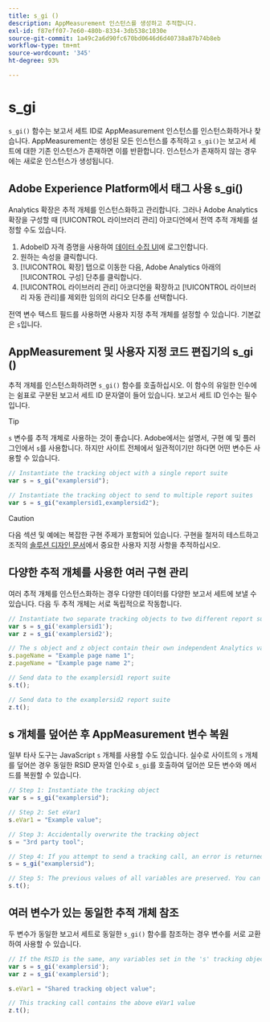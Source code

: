 ```yaml
---
title: s_gi ()
description: AppMeasurement 인스턴스를 생성하고 추적합니다.
exl-id: f87eff07-7e60-480b-8334-3db538c1030e
source-git-commit: 1a49c2a6d90fc670bd0646d6d40738a87b74b8eb
workflow-type: tm+mt
source-wordcount: '345'
ht-degree: 93%

---
```


# s_gi

`s_gi()` 함수는 보고서 세트 ID로 AppMeasurement 인스턴스를 인스턴스화하거나 찾습니다. AppMeasurement는 생성된 모든 인스턴스를 추적하고 `s_gi()`는 보고서 세트에 대한 기존 인스턴스가 존재하면 이를 반환합니다. 인스턴스가 존재하지 않는 경우에는 새로운 인스턴스가 생성됩니다.

## Adobe Experience Platform에서 태그 사용 s_gi()

Analytics 확장은 추적 개체를 인스턴스화하고 관리합니다. 그러나 Adobe Analytics 확장을 구성할 때 [!UICONTROL 라이브러리 관리] 아코디언에서 전역 추적 개체를 설정할 수도 있습니다.

1. AdobeID 자격 증명을 사용하여 [데이터 수집 UI](https://experience.adobe.com/data-collection)에 로그인합니다.
2. 원하는 속성을 클릭합니다.
3. [!UICONTROL 확장] 탭으로 이동한 다음, Adobe Analytics 아래의 [!UICONTROL 구성] 단추를 클릭합니다.
4. [!UICONTROL 라이브러리 관리] 아코디언을 확장하고 [!UICONTROL 라이브러리 자동 관리]를 제외한 임의의 라디오 단추를 선택합니다.

전역 변수 텍스트 필드를 사용하면 사용자 지정 추적 개체를 설정할 수 있습니다. 기본값은 `s`입니다.

## AppMeasurement 및 사용자 지정 코드 편집기의 s_gi ()

추적 개체를 인스턴스화하려면 `s_gi()` 함수를 호출하십시오. 이 함수의 유일한 인수에는 쉼표로 구분된 보고서 세트 ID 문자열이 들어 있습니다. 보고서 세트 ID 인수는 필수입니다.

>[!TIP]
>
>`s` 변수를 추적 개체로 사용하는 것이 좋습니다. Adobe에서는 설명서, 구현 예 및 플러그인에서 `s`를 사용합니다. 하지만 사이트 전체에서 일관적이기만 하다면 어떤 변수든 사용할 수 있습니다.

```js
// Instantiate the tracking object with a single report suite
var s = s_gi("examplersid");

// Instantiate the tracking object to send to multiple report suites
var s = s_gi("examplersid1,examplersid2");
```

>[!CAUTION]
>
>다음 섹션 및 예에는 복잡한 구현 주제가 포함되어 있습니다. 구현을 철저히 테스트하고 조직의 [솔루션 디자인 문서](../../prepare/solution-design.md)에서 중요한 사용자 지정 사항을 추적하십시오.

## 다양한 추적 개체를 사용한 여러 구현 관리

여러 추적 개체를 인스턴스화하는 경우 다양한 데이터를 다양한 보고서 세트에 보낼 수 있습니다. 다음 두 추적 개체는 서로 독립적으로 작동합니다.

```js
// Instantiate two separate tracking objects to two different report suites
var s = s_gi('examplersid1');
var z = s_gi('examplersid2');

// The s object and z object contain their own independent Analytics variables simultaneously
s.pageName = "Example page name 1";
z.pageName = "Example page name 2";

// Send data to the examplersid1 report suite
s.t();

// Send data to the examplersid2 report suite
z.t();
```

## s 개체를 덮어쓴 후 AppMeasurement 변수 복원

일부 타사 도구는 JavaScript `s` 개체를 사용할 수도 있습니다. 실수로 사이트의 `s` 개체를 덮어쓴 경우 동일한 RSID 문자열 인수로 `s_gi`를 호출하여 덮어쓴 모든 변수와 메서드를 복원할 수 있습니다.

```js
// Step 1: Instantiate the tracking object
var s = s_gi("examplersid");

// Step 2: Set eVar1
s.eVar1 = "Example value";

// Step 3: Accidentally overwrite the tracking object
s = "3rd party tool";

// Step 4: If you attempt to send a tracking call, an error is returned. Instead, re-instantiate the tracking object
s = s_gi("examplersid");

// Step 5: The previous values of all variables are preserved. You can send a tracking call and eVar1 is correctly set
s.t();
```

## 여러 변수가 있는 동일한 추적 개체 참조

두 변수가 동일한 보고서 세트로 동일한 `s_gi()` 함수를 참조하는 경우 변수를 서로 교환하여 사용할 수 있습니다.

```js
// If the RSID is the same, any variables set in the 's' tracking object also get set in 'z' tracking object
var s = s_gi('examplersid');
var z = s_gi('examplersid');

s.eVar1 = "Shared tracking object value";

// This tracking call contains the above eVar1 value
z.t();
```
